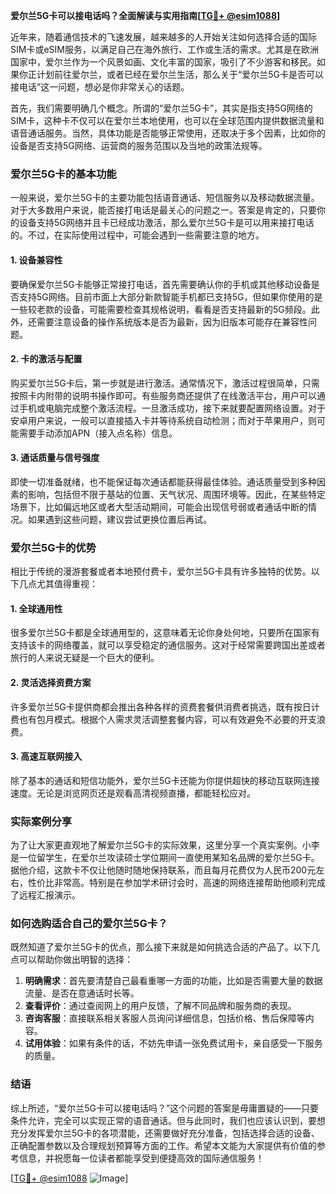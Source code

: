 **爱尔兰5G卡可以接电话吗？全面解读与实用指南[[TG💪+ @esim1088](https://t.me/s/esim1088)]**

近年来，随着通信技术的飞速发展，越来越多的人开始关注如何选择合适的国际SIM卡或eSIM服务，以满足自己在海外旅行、工作或生活的需求。尤其是在欧洲国家中，爱尔兰作为一个风景如画、文化丰富的国家，吸引了不少游客和移民。如果你正计划前往爱尔兰，或者已经在爱尔兰生活，那么关于“爱尔兰5G卡是否可以接电话”这一问题，想必是你非常关心的话题。

首先，我们需要明确几个概念。所谓的“爱尔兰5G卡”，其实是指支持5G网络的SIM卡，这种卡不仅可以在爱尔兰本地使用，也可以在全球范围内提供数据流量和语音通话服务。当然，具体功能是否能够正常使用，还取决于多个因素，比如你的设备是否支持5G网络、运营商的服务范围以及当地的政策法规等。

### 爱尔兰5G卡的基本功能

一般来说，爱尔兰5G卡的主要功能包括语音通话、短信服务以及移动数据流量。对于大多数用户来说，能否接打电话是最关心的问题之一。答案是肯定的，只要你的设备支持5G网络并且卡已经成功激活，那么爱尔兰5G卡是可以用来接打电话的。不过，在实际使用过程中，可能会遇到一些需要注意的地方。

#### 1. 设备兼容性

要确保爱尔兰5G卡能够正常接打电话，首先需要确认你的手机或其他移动设备是否支持5G网络。目前市面上大部分新款智能手机都已支持5G，但如果你使用的是一些较老款的设备，可能需要检查其规格说明，看看是否支持最新的5G频段。此外，还需要注意设备的操作系统版本是否为最新，因为旧版本可能存在兼容性问题。

#### 2. 卡的激活与配置

购买爱尔兰5G卡后，第一步就是进行激活。通常情况下，激活过程很简单，只需按照卡内附带的说明书操作即可。有些服务商还提供了在线激活平台，用户可以通过手机或电脑完成整个激活流程。一旦激活成功，接下来就要配置网络设置。对于安卓用户来说，一般可以直接插入卡并等待系统自动检测；而对于苹果用户，则可能需要手动添加APN（接入点名称）信息。

#### 3. 通话质量与信号强度

即使一切准备就绪，也不能保证每次通话都能获得最佳体验。通话质量受到多种因素的影响，包括但不限于基站的位置、天气状况、周围环境等。因此，在某些特定场景下，比如偏远地区或者大型活动期间，可能会出现信号弱或者通话中断的情况。如果遇到这些问题，建议尝试更换位置后再试。

### 爱尔兰5G卡的优势

相比于传统的漫游套餐或者本地预付费卡，爱尔兰5G卡具有许多独特的优势。以下几点尤其值得重视：

#### 1. 全球通用性

很多爱尔兰5G卡都是全球通用型的，这意味着无论你身处何地，只要所在国家有支持该卡的网络覆盖，就可以享受稳定的通信服务。这对于经常需要跨国出差或者旅行的人来说无疑是一个巨大的便利。

#### 2. 灵活选择资费方案

许多爱尔兰5G卡提供商都会推出各种各样的资费套餐供消费者挑选，既有按日计费也有包月模式。根据个人需求灵活调整套餐内容，可以有效避免不必要的开支浪费。

#### 3. 高速互联网接入

除了基本的通话和短信功能外，爱尔兰5G卡还能为你提供超快的移动互联网连接速度。无论是浏览网页还是观看高清视频直播，都能轻松应对。

### 实际案例分享

为了让大家更直观地了解爱尔兰5G卡的实际效果，这里分享一个真实案例。小李是一位留学生，在爱尔兰攻读硕士学位期间一直使用某知名品牌的爱尔兰5G卡。据他介绍，这款卡不仅让他随时随地保持联系，而且每月花费仅为人民币200元左右，性价比非常高。特别是在参加学术研讨会时，高速的网络连接帮助他顺利完成了远程汇报演示。

### 如何选购适合自己的爱尔兰5G卡？

既然知道了爱尔兰5G卡的优点，那么接下来就是如何挑选合适的产品了。以下几点可以帮助你做出明智的选择：

1. **明确需求**：首先要清楚自己最看重哪一方面的功能，比如是否需要大量的数据流量、是否在意通话时长等。
2. **查看评价**：通过查阅网上的用户反馈，了解不同品牌和服务商的表现。
3. **咨询客服**：直接联系相关客服人员询问详细信息，包括价格、售后保障等内容。
4. **试用体验**：如果有条件的话，不妨先申请一张免费试用卡，亲自感受一下服务的质量。

### 结语

综上所述，“爱尔兰5G卡可以接电话吗？”这个问题的答案是毋庸置疑的——只要条件允许，完全可以实现正常的语音通话。但与此同时，我们也应该认识到，要想充分发挥爱尔兰5G卡的各项潜能，还需要做好充分准备，包括选择合适的设备、正确配置参数以及合理规划预算等方面的工作。希望本文能为大家提供有价值的参考信息，并祝愿每一位读者都能享受到便捷高效的国际通信服务！

[[TG💪+ @esim1088](https://t.me/s/esim1088) ![Image](https://i.postimg.cc/4NQfJmqS/Snipaste-2025-05-13-00-14-12.png)]